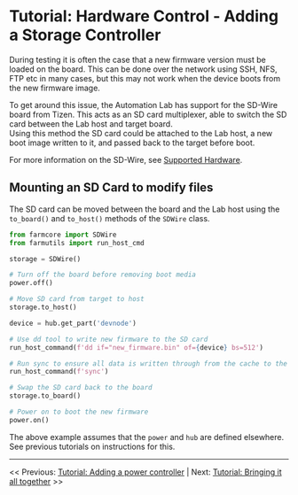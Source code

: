 # Tutorial: Hardware Control - Adding a Storage Controller

During testing it is often the case that a new firmware version must be loaded on the board. This can be done over the network using SSH, NFS, FTP etc in many cases, but this may not work when the device boots from the new firmware image.

To get around this issue, the Automation Lab has support for the SD-Wire board from Tizen. This acts as an SD card multiplexer, able to switch the SD card between the Lab host and target board.  
Using this method the SD card could be attached to the Lab host, a new boot image written to it, and passed back to the target before boot.

For more information on the SD-Wire, see [Supported Hardware](../supported-hardware.md).

## Mounting an SD Card to modify files

The SD card can be moved between the board and the Lab host using the `to_board()` and `to_host()` methods of the `SDWire` class.

```python
from farmcore import SDWire
from farmutils import run_host_cmd

storage = SDWire()

# Turn off the board before removing boot media
power.off()

# Move SD card from target to host
storage.to_host()

device = hub.get_part('devnode')

# Use dd tool to write new firmware to the SD card
run_host_command(f'dd if="new_firmware.bin" of={device} bs=512')

# Run sync to ensure all data is written through from the cache to the SD card
run_host_command(f'sync')

# Swap the SD card back to the board
storage.to_board()

# Power on to boot the new firmware
power.on()
```

The above example assumes that the `power` and `hub` are defined elsewhere.
See previous tutorials on instructions for this.

___

<< Previous: [Tutorial: Adding a power controller](./2-3-tutorial-power.md) |
Next: [Tutorial: Bringing it all together](./2-5-tutorial-board.md) >>
